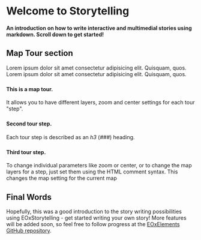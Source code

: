 # Welcome to Storytelling <!--{ as="video" mode="hero" src="https://dlmultimedia.esa.int/download/public/videos/2023/06/010/2306_010_AR_EN.mp4" }-->
#### An introduction on how to write interactive and multimedial stories using markdown. Scroll down to get started! <!--{ style="font-size:1rem;opacity:0.7;margin-top:1rem;" }-->
## Map Tour section <!--{ as="eox-map" id="test" class="overlay-br" mode="tour" }-->
Lorem ipsum dolor sit amet consectetur adipisicing elit. Quisquam, quos. Lorem ipsum dolor sit amet consectetur adipisicing elit. Quisquam, quos. <!--{ style="opacity: 0.75; font-size: 1rem;" }-->
### <!--{ layers='[{"type":"WebGLTile","style":{"variables":{"vmin":2,"vmax":5,"settlementDistance":0},"color":["case",["all",[">",["band",1],1],[">=",["band",2],["var","settlementDistance"]]],["interpolate",["linear"],["/",["-",["band",1],["var","vmin"]],["-",["var","vmax"],["var","vmin"]]],0,[68,1,84,1],0.067,[70,23,103,1],0.133,[71,44,122,1],0.2,[65,63,131,1],0.266,[59,81,139,1],0.333,[52,97,141,1],0.4,[44,113,142,1],0.467,[39,129,142,1],0.533,[33,144,141,1],0.6,[39,173,129,1],0.666,[66,187,114,1],0.733,[92,200,99,1],0.8,[131,210,75,1],0.867,[170,220,50,1],0.933,[212,226,44,1],1,[253,231,37,1]],["color",0,0,0,0]]},"properties":{"id":"abc","title":"Solar Energy COG Example","layerControlToolsExpand": true,"layerConfig":{"type":"style","legend":{"title":"Global horizontal irradiation","range":["rgba(253, 231, 37, 1)","rgba(33, 144, 141, 1)","rgba(68, 1, 84, 1)"],"domainProperties":["vmin","vmax"]},"schema":{"type":"object","title":"Data configuration","properties":{"settlementDistance":{"type":"number","minimum":0,"maximum":5000,"format":"range","default":0},"vminmax":{"title":"Global horizontal irradiation","description":"[kWh/m²/day]","type":"object","properties":{"vmin":{"type":"number","minimum":0,"maximum":5,"format":"range","default":2},"vmax":{"type":"number","minimum":0,"maximum":5,"format":"range","default":5}},"format":"minmax"}}}}},"source":{"type":"GeoTIFF","normalize":false,"sources":[{"url":"https://eox-gtif-public.s3.eu-central-1.amazonaws.com/DHI/v2/SolarPowerPotential_Annual_COG_clipped_3857_fixed.tif"},{"url":"https://eox-gtif-public.s3.eu-central-1.amazonaws.com/DHI/WSF_EucDist_Austria_3857_COG_fix.tif"}]}}]' center=[14.46,48.0] zoom="9" animationOptions="{duration:500}" }-->
#### This is a map tour.
It allows you to have different layers, zoom and center settings for each tour "step".
<eox-layercontrol for="#test" style="--layer-type-visibility: hidden; --layer-input-visibility: none;  "><span slot="layerstitle"></span></eox-layercontrol>
### <!--{ layers='[{"type":"Tile","properties":{"id":"customId"},"source":{"type":"WMTSCapabilities","url":"https://tiles.maps.eox.at/wmts/1.0.0/WMTSCapabilities.xml","layer":"s2cloudless-2017"}},{"type":"Tile","properties":{"id":"osm"},"source":{"type":"OSM"}}]' center=[12.46,41.89] zoom="10" }-->
#### Second tour step.
Each tour step is described as an *h3* (*###*) heading.
### <!--{ layers='[{"type":"Tile","properties":{"id":"customId"},"source":{"type":"WMTSCapabilities","url":"https://tiles.maps.eox.at/wmts/1.0.0/WMTSCapabilities.xml","layer":"s2cloudless-2017"}},{"type":"Tile","properties":{"id":"osm"},"source":{"type":"OSM"}}]' center="[16.36,48.2]" zoom="10" animationOptions="{duration:500}" }-->
#### Third tour step.
To change individual parameters like zoom or center, or to change the map layers for a step, just set them using the HTML comment syntax. This changes the map setting for the current map
## Final Words
Hopefully, this was a good introduction to the story writing possibilities using EOxStorytelling - get started writing your own story!
More features will be added soon, so feel free to follow progress at the [EOxElements GitHub repository](https://github.com/EOX-A/EOxElements).